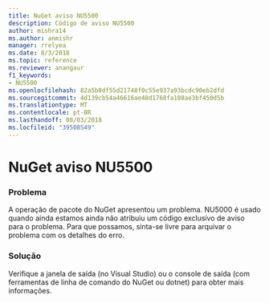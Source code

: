 ```yaml
---
title: NuGet aviso NU5500
description: Código de aviso NU5500
author: mishra14
ms.author: anmishr
manager: rrelyea
ms.date: 8/3/2018
ms.topic: reference
ms.reviewer: anangaur
f1_keywords:
- NU5500
ms.openlocfilehash: 82a5b0df55d21748f0c55e937a93bcdc90eb2dfd
ms.sourcegitcommit: 4d139cb54a46616ae48d1768fa108ae3bf450d5b
ms.translationtype: MT
ms.contentlocale: pt-BR
ms.lasthandoff: 08/03/2018
ms.locfileid: "39508549"
---
```

# <a name="nuget-warning-nu5500"></a>NuGet aviso NU5500

### <a name="issue"></a>Problema

A operação de pacote do NuGet apresentou um problema. NU5000 é usado quando ainda estamos ainda não atribuiu um código exclusivo de aviso para o problema. Para que possamos, sinta-se livre para arquivar o problema com os detalhes do erro.


### <a name="solution"></a>Solução

Verifique a janela de saída (no Visual Studio) ou o console de saída (com ferramentas de linha de comando do NuGet ou dotnet) para obter mais informações.


